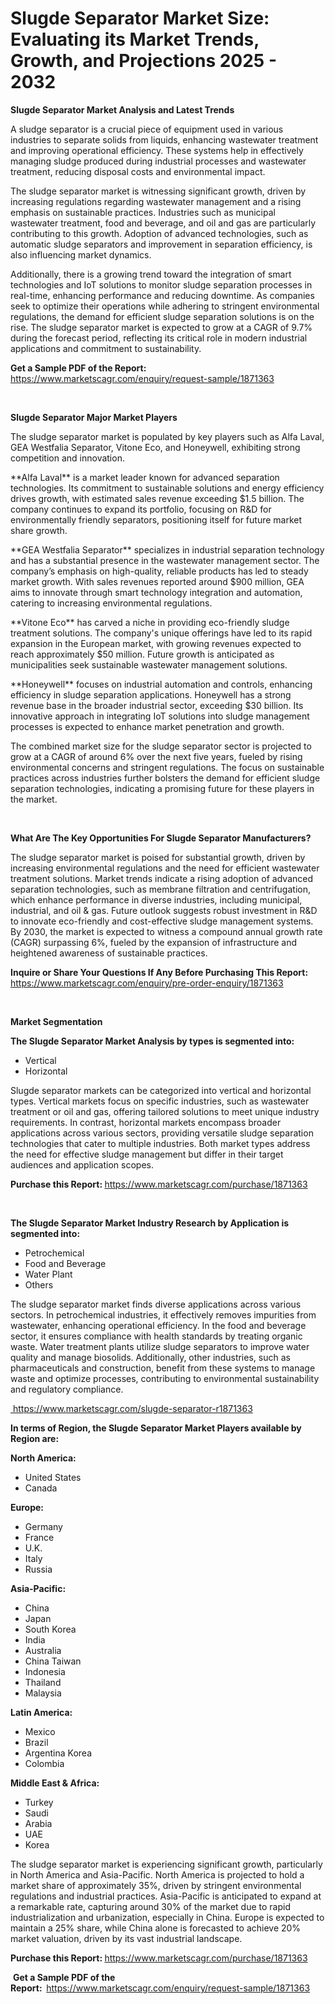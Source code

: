 <p><h1>Slugde Separator Market Size: Evaluating its Market Trends, Growth, and Projections 2025 - 2032</h1></p><p><strong>Slugde Separator Market Analysis and Latest Trends</strong></p>
<p><p>A sludge separator is a crucial piece of equipment used in various industries to separate solids from liquids, enhancing wastewater treatment and improving operational efficiency. These systems help in effectively managing sludge produced during industrial processes and wastewater treatment, reducing disposal costs and environmental impact.</p><p>The sludge separator market is witnessing significant growth, driven by increasing regulations regarding wastewater management and a rising emphasis on sustainable practices. Industries such as municipal wastewater treatment, food and beverage, and oil and gas are particularly contributing to this growth. Adoption of advanced technologies, such as automatic sludge separators and improvement in separation efficiency, is also influencing market dynamics. </p><p>Additionally, there is a growing trend toward the integration of smart technologies and IoT solutions to monitor sludge separation processes in real-time, enhancing performance and reducing downtime. As companies seek to optimize their operations while adhering to stringent environmental regulations, the demand for efficient sludge separation solutions is on the rise. The sludge separator market is expected to grow at a CAGR of 9.7% during the forecast period, reflecting its critical role in modern industrial applications and commitment to sustainability.</p></p>
<p><strong>Get a Sample PDF of the Report:&nbsp;</strong> <a href="https://www.marketscagr.com/enquiry/request-sample/1871363?utm_campaign=3442&utm_medium=2&utm_source=Github&utm_content=ia&utm_term=12042025&utm_id=slugde-separator">https://www.marketscagr.com/enquiry/request-sample/1871363</a></p>
<p>&nbsp;</p>
<p><strong>Slugde Separator Major Market Players</strong></p>
<p><p>The sludge separator market is populated by key players such as Alfa Laval, GEA Westfalia Separator, Vitone Eco, and Honeywell, exhibiting strong competition and innovation. </p><p>**Alfa Laval** is a market leader known for advanced separation technologies. Its commitment to sustainable solutions and energy efficiency drives growth, with estimated sales revenue exceeding $1.5 billion. The company continues to expand its portfolio, focusing on R&D for environmentally friendly separators, positioning itself for future market share growth.</p><p>**GEA Westfalia Separator** specializes in industrial separation technology and has a substantial presence in the wastewater management sector. The company’s emphasis on high-quality, reliable products has led to steady market growth. With sales revenues reported around $900 million, GEA aims to innovate through smart technology integration and automation, catering to increasing environmental regulations.</p><p>**Vitone Eco** has carved a niche in providing eco-friendly sludge treatment solutions. The company's unique offerings have led to its rapid expansion in the European market, with growing revenues expected to reach approximately $50 million. Future growth is anticipated as municipalities seek sustainable wastewater management solutions.</p><p>**Honeywell** focuses on industrial automation and controls, enhancing efficiency in sludge separation applications. Honeywell has a strong revenue base in the broader industrial sector, exceeding $30 billion. Its innovative approach in integrating IoT solutions into sludge management processes is expected to enhance market penetration and growth.</p><p>The combined market size for the sludge separator sector is projected to grow at a CAGR of around 6% over the next five years, fueled by rising environmental concerns and stringent regulations. The focus on sustainable practices across industries further bolsters the demand for efficient sludge separation technologies, indicating a promising future for these players in the market.</p></p>
<p>&nbsp;</p>
<p><strong>What Are The Key Opportunities For Slugde Separator Manufacturers?</strong></p>
<p><p>The sludge separator market is poised for substantial growth, driven by increasing environmental regulations and the need for efficient wastewater treatment solutions. Market trends indicate a rising adoption of advanced separation technologies, such as membrane filtration and centrifugation, which enhance performance in diverse industries, including municipal, industrial, and oil & gas. Future outlook suggests robust investment in R&D to innovate eco-friendly and cost-effective sludge management systems. By 2030, the market is expected to witness a compound annual growth rate (CAGR) surpassing 6%, fueled by the expansion of infrastructure and heightened awareness of sustainable practices.</p></p>
<p><strong>Inquire or Share Your Questions If Any Before Purchasing This Report:</strong> <a href="https://www.marketscagr.com/enquiry/pre-order-enquiry/1871363?utm_campaign=3442&utm_medium=2&utm_source=Github&utm_content=ia&utm_term=12042025&utm_id=slugde-separator">https://www.marketscagr.com/enquiry/pre-order-enquiry/1871363</a></p>
<p>&nbsp;</p>
<p><strong>Market Segmentation</strong></p>
<p><strong>The Slugde Separator Market Analysis by types is segmented into:</strong></p>
<p><ul><li>Vertical</li><li>Horizontal</li></ul></p>
<p><p>Slugde separator markets can be categorized into vertical and horizontal types. Vertical markets focus on specific industries, such as wastewater treatment or oil and gas, offering tailored solutions to meet unique industry requirements. In contrast, horizontal markets encompass broader applications across various sectors, providing versatile sludge separation technologies that cater to multiple industries. Both market types address the need for effective sludge management but differ in their target audiences and application scopes.</p></p>
<p><strong>Purchase this Report:&nbsp;</strong><a href="https://www.marketscagr.com/purchase/1871363?utm_campaign=3442&utm_medium=2&utm_source=Github&utm_content=ia&utm_term=12042025&utm_id=slugde-separator">https://www.marketscagr.com/purchase/1871363</a></p>
<p>&nbsp;</p>
<p><strong>The Slugde Separator Market Industry Research by Application is segmented into:</strong></p>
<p><ul><li>Petrochemical</li><li>Food and Beverage</li><li>Water Plant</li><li>Others</li></ul></p>
<p><p>The sludge separator market finds diverse applications across various sectors. In petrochemical industries, it effectively removes impurities from wastewater, enhancing operational efficiency. In the food and beverage sector, it ensures compliance with health standards by treating organic waste. Water treatment plants utilize sludge separators to improve water quality and manage biosolids. Additionally, other industries, such as pharmaceuticals and construction, benefit from these systems to manage waste and optimize processes, contributing to environmental sustainability and regulatory compliance.</p></p>
<p><a href="https://www.marketscagr.com/slugde-separator-r1871363?utm_campaign=3442&utm_medium=2&utm_source=Github&utm_content=ia&utm_term=12042025&utm_id=slugde-separator">&nbsp;https://www.marketscagr.com/slugde-separator-r1871363</a></p>
<p><strong>In terms of Region, the Slugde Separator Market Players available by Region are:</strong></p>
<p>
    <p> <strong> North America: </strong>
        <ul>
            <li>United States</li>
            <li>Canada</li>
        </ul>
        </p> 
    <p> <strong> Europe: </strong>
        <ul>
            <li>Germany</li>
            <li>France</li>
            <li>U.K.</li>
            <li>Italy</li>
            <li>Russia</li>
        </ul>
        </p> 
    <p> <strong> Asia-Pacific: </strong>
        <ul>
            <li>China</li>
            <li>Japan</li>
            <li>South Korea</li>
            <li>India</li>
            <li>Australia</li>
            <li>China Taiwan</li>
            <li>Indonesia</li>
            <li>Thailand</li>
            <li>Malaysia</li>
        </ul>
        </p> 
    <p> <strong> Latin America: </strong>
        <ul>
            <li>Mexico</li>
            <li>Brazil</li>
            <li>Argentina Korea</li>
            <li>Colombia</li>
        </ul>
        </p> 
    <p> <strong> Middle East & Africa: </strong>
        <ul>
            <li>Turkey</li>
            <li>Saudi</li>
            <li>Arabia</li>
            <li>UAE</li>
            <li>Korea</li>
        </ul>
    </p>
    </p>
<p><p>The sludge separator market is experiencing significant growth, particularly in North America and Asia-Pacific. North America is projected to hold a market share of approximately 35%, driven by stringent environmental regulations and industrial practices. Asia-Pacific is anticipated to expand at a remarkable rate, capturing around 30% of the market due to rapid industrialization and urbanization, especially in China. Europe is expected to maintain a 25% share, while China alone is forecasted to achieve 20% market valuation, driven by its vast industrial landscape.</p></p>
<p><strong>Purchase this Report: </strong><a href="https://www.marketscagr.com/purchase/1871363?utm_campaign=3442&utm_medium=2&utm_source=Github&utm_content=ia&utm_term=12042025&utm_id=slugde-separator">https://www.marketscagr.com/purchase/1871363</a></p>
<p>&nbsp;<strong>Get a Sample PDF of the Report:&nbsp;&nbsp;</strong><a href="https://www.marketscagr.com/enquiry/request-sample/1871363?utm_campaign=3442&utm_medium=2&utm_source=Github&utm_content=ia&utm_term=12042025&utm_id=slugde-separator">https://www.marketscagr.com/enquiry/request-sample/1871363</a></p>
<p><strong></strong></p>
<p><p></p><p></p><p></p></p>